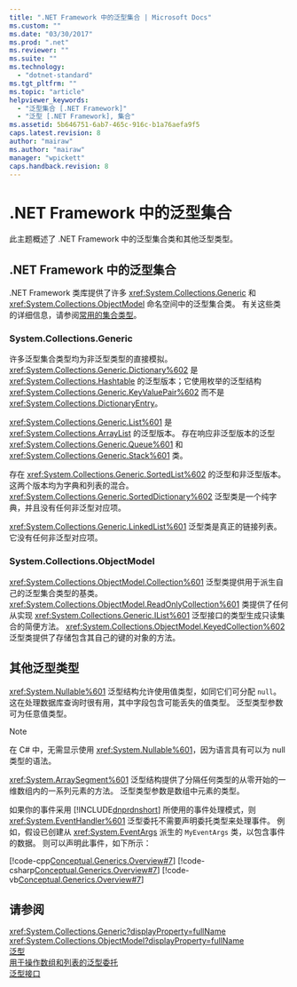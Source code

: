 ```yaml
---
title: ".NET Framework 中的泛型集合 | Microsoft Docs"
ms.custom: ""
ms.date: "03/30/2017"
ms.prod: ".net"
ms.reviewer: ""
ms.suite: ""
ms.technology: 
  - "dotnet-standard"
ms.tgt_pltfrm: ""
ms.topic: "article"
helpviewer_keywords: 
  - "泛型集合 [.NET Framework]"
  - "泛型 [.NET Framework], 集合"
ms.assetid: 5b646751-6ab7-465c-916c-b1a76aefa9f5
caps.latest.revision: 8
author: "mairaw"
ms.author: "mairaw"
manager: "wpickett"
caps.handback.revision: 8
---
```

# .NET Framework 中的泛型集合
此主题概述了 .NET Framework 中的泛型集合类和其他泛型类型。  
  
## .NET Framework 中的泛型集合  
 .NET Framework 类库提供了许多 <xref:System.Collections.Generic> 和 <xref:System.Collections.ObjectModel> 命名空间中的泛型集合类。  有关这些类的详细信息，请参阅[常用的集合类型](../../../docs/standard/collections/commonly-used-collection-types.md)。  
  
### System.Collections.Generic  
 许多泛型集合类型均为非泛型类型的直接模拟。  <xref:System.Collections.Generic.Dictionary%602> 是 <xref:System.Collections.Hashtable> 的泛型版本；它使用枚举的泛型结构 <xref:System.Collections.Generic.KeyValuePair%602> 而不是 <xref:System.Collections.DictionaryEntry>。  
  
 <xref:System.Collections.Generic.List%601> 是 <xref:System.Collections.ArrayList> 的泛型版本。  存在响应非泛型版本的泛型 <xref:System.Collections.Generic.Queue%601> 和 <xref:System.Collections.Generic.Stack%601> 类。  
  
 存在 <xref:System.Collections.Generic.SortedList%602> 的泛型和非泛型版本。  这两个版本均为字典和列表的混合。  <xref:System.Collections.Generic.SortedDictionary%602> 泛型类是一个纯字典，并且没有任何非泛型对应项。  
  
 <xref:System.Collections.Generic.LinkedList%601> 泛型类是真正的链接列表。  它没有任何非泛型对应项。  
  
### System.Collections.ObjectModel  
 <xref:System.Collections.ObjectModel.Collection%601> 泛型类提供用于派生自己的泛型集合类型的基类。  <xref:System.Collections.ObjectModel.ReadOnlyCollection%601> 类提供了任何从实现 <xref:System.Collections.Generic.IList%601> 泛型接口的类型生成只读集合的简便方法。  <xref:System.Collections.ObjectModel.KeyedCollection%602> 泛型类提供了存储包含其自己的键的对象的方法。  
  
## 其他泛型类型  
 <xref:System.Nullable%601> 泛型结构允许使用值类型，如同它们可分配 `null`。  这在处理数据库查询时很有用，其中字段包含可能丢失的值类型。  泛型类型参数可为任意值类型。  
  
> [!NOTE]
>  在 C\# 中，无需显示使用 <xref:System.Nullable%601>，因为语言具有可以为 null 类型的语法。  
  
 <xref:System.ArraySegment%601> 泛型结构提供了分隔任何类型的从零开始的一维数组内的一系列元素的方法。  泛型类型参数是数组中元素的类型。  
  
 如果你的事件采用 [!INCLUDE[dnprdnshort](../../../includes/dnprdnshort-md.md)] 所使用的事件处理模式，则 <xref:System.EventHandler%601> 泛型委托不需要声明委托类型来处理事件。  例如，假设已创建从 <xref:System.EventArgs> 派生的 `MyEventArgs` 类，以包含事件的数据。  则可以声明此事件，如下所示：  
  
 [!code-cpp[Conceptual.Generics.Overview#7](../../../samples/snippets/cpp/VS_Snippets_CLR/conceptual.generics.overview/cpp/source2.cpp#7)]
 [!code-csharp[Conceptual.Generics.Overview#7](../../../samples/snippets/csharp/VS_Snippets_CLR/conceptual.generics.overview/cs/source2.cs#7)]
 [!code-vb[Conceptual.Generics.Overview#7](../../../samples/snippets/visualbasic/VS_Snippets_CLR/conceptual.generics.overview/vb/source2.vb#7)]  
  
## 请参阅  
 <xref:System.Collections.Generic?displayProperty=fullName>   
 <xref:System.Collections.ObjectModel?displayProperty=fullName>   
 [泛型](../../../docs/standard/generics/index.md)   
 [用于操作数组和列表的泛型委托](../../../docs/standard/generics/delegates-for-manipulating-arrays-and-lists.md)   
 [泛型接口](../../../docs/standard/generics/interfaces.md)